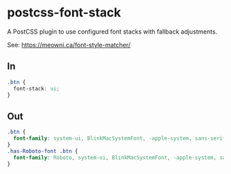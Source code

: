 # postcss-font-stack

A PostCSS plugin to use configured font stacks with fallback adjustments.

See: https://meowni.ca/font-style-matcher/

## In

```css
.btn {
  font-stack: ui;
}
```

## Out

```css
.btn {
  font-family: system-ui, BlinkMacSystemFont, -apple-system, sans-serif;
}
.has-Roboto-font .btn {
  font-family: Roboto, system-ui, BlinkMacSystemFont, -apple-system, sans-serif;
}
```
